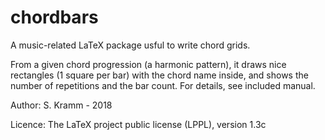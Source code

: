 # chordbars
A music-related LaTeX package usful to write chord grids.

From a given chord progression (a harmonic pattern), it draws nice rectangles (1 square per bar) with the chord name inside, and shows the number of repetitions and the bar count.
For details, see included manual.


Author: S. Kramm - 2018 

Licence: The LaTeX project public license (LPPL), version 1.3c



